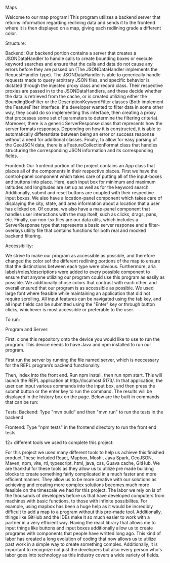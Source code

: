 Maps


Welcome to our map program! This program utilizes a backend server that returns information regarding redlining data and sends it to the frontend where it is then displayed on a map, giving each redlining grade a different color. 


Structure:

Backend:
Our backend portion contains a server that creates a JSONDataHandler to handle calls to create bounding boxes or execute keyword searches and ensure that the calls and data do not cause any errors before they are passed on (The JSONDataHandler implements the RequestHandler type).
The JSONDataHandler is able to generically handle requests made to query arbitrary JSON files, and specific behavior is
dictated through the injected proxy class and record class. Their respective proxies are passed in to the JSONDataHandlers, and
these decide whether the data is retrieved from the cache, or is created utilizing either the BoundingBoxFilter or the DescriptionKeywordFilter classes (Both implement the FeatureFilter interface. If a developer wanted to filter data in some other way, they could do so implementing this interface, then creating a proxy that processes some set of parameters to determine the filtering criteria). Moreover, there is a generic ServerResponse class that represents how the server formats responses. Depending on how it is constructed, it is able to
automatically differentiate between being an error or success response without a need for additional classes. Finally, to
allow for easy parsing of the GeoJSON data, there is a FeatureCollectionFormat class that handles structuring the corresponding JSON information and its corresponding fields.

Frontend:
Our frontend portion of the project contains an App class that places all of the components in their respective places. First we have the control-panel component which takes care of putting all of the input-boxes and buttons into place. Here, each input box for minimum and maximum latitudes and longitudes are set up as well as for the keyword search. Additionally, submit and reset buttons are coupled with their respective input boxes. We also have a location-panel component which takes care of displaying the city, state, and area information about a location that a user has clicked on. Of course, we also have a map-panel component that handles user interactions with the map itself, such as
clicks, drags, pans, etc. Finally, our non-tsx files are our data utils, which includes a ServerResponse type that represents a basic server response and a filter-overlays utility file that contains functions for both real and mocked backend filtering.


Accessibility:

We strive to make our program as accessible as possible, and therefore changed the color sof the different redlining portions of the map to ensure that the distinctions between each type were obvious. Furthermore, aria labels/roles/descriptions were added to every possible component to ensure that anyone utilizing our program could use this program as easily as possible. We additionally chose colors that contrast with each other, and overall ensured that our program is as accessible as possible. We used large font where feasible while maintaining an
application that did not require scrolling. All input features can be navigated using the tab key, and all input fields
can be submitted using the "Enter" key or through button clicks, whichever is most accessible or preferable to the user.

To run:

Program and Server:

First, clone this repository onto the device you would like to use to run the program. This device needs to have Java and npm installed to run our program.

First run the server by running the file named server, which is neccessary for the REPL program’s backend functionality.

Then, index into the front end. Run npm install, then run npm start. This will launch the REPL application at http://localhost:5173/. In that application, the user can input various commands into the input box, and then press the submit button or the enter key to run the command. The results will be displayed in the history box on the page. Below are the built in commands that can be run:

Tests:
Backend:
Type "mvn build" and then "mvn run" to run the tests in the backend

Frontend:
Type "npm tests" in the frontend directory to run the front end tests


12+ different tools we used to complete this project:

For this project we used many different tools to help us achieve this finished product.These included React, Mapbox, Moshi, Java Spark, GeoJSON, Maven, npm, vite, rtl, typescript, html, java, css, Guava cache, GitHub. We are thankful for these tools as they allow us to utilize pre made building blocks to create something fairly complicated in a much faster and more efficient manner. They allow us to be more creative with our solutions as achieving and creating more complex solutions becomes much more feasible on the timescale we had for this project. The labor we rely on is of the thousands of developers before us that have developed computers from machines with basic functions, to those with infinite possibilites. For example, using mapbox has been a huge help as it would be incredibly difficult to add a map to a program without this pre-made tool. Additionally, things like GitHub and the IDEs make it so much easier to work with a partner in a very efficient way. Having the react library that allows me to input things like buttons and input boxes additionally allow us to create programs with components that people have writted long ago. This kind of labor has created a long evolution of coding that now allows us to utilize past work in a simple way to create something complex. Additionally, it is important to recognize not just the developers but also every person who's labor goes into technology as this industry covers a wide variety of fields.
